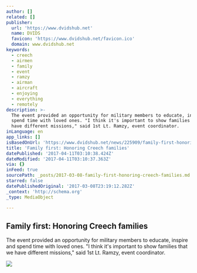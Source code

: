 ```yaml
---
author: []
related: []
publisher:
  url: 'https://www.dvidshub.net'
  name: DVIDS
  favicon: 'https://www.dvidshub.net/favicon.ico'
  domain: www.dvidshub.net
keywords:
  - creech
  - airmen
  - family
  - event
  - ramzy
  - airman
  - aircraft
  - enjoying
  - everything
  - remotely
description: >-
  The event provided an opportunity for military members to educate, inspire and
  spend time with loved ones. "I think it's important to show families that we
  have different missions," said 1st Lt. Ramzy, event coordinator.
inLanguage: en
app_links: []
isBasedOnUrl: 'https://www.dvidshub.net/news/225909/family-first-honoring-creech-families'
title: 'Family first: Honoring Creech families'
datePublished: '2017-04-11T03:10:38.424Z'
dateModified: '2017-04-11T03:10:37.363Z'
via: {}
inFeed: true
sourcePath: _posts/2017-03-08-family-first-honoring-creech-families.md
starred: false
datePublishedOriginal: '2017-03-08T23:19:12.282Z'
_context: 'http://schema.org'
_type: MediaObject

---
```

<article style=""><h1>Family first: Honoring Creech families</h1><p>The event provided an opportunity for military members to educate, inspire and spend time with loved ones. "I think it's important to show families that we have different missions," said 1st Lt. Ramzy, event coordinator.</p><img src="https://static.dvidshub.net/media/thumbs/photos/1703/3208056/1000w_q75.jpg" /></article>